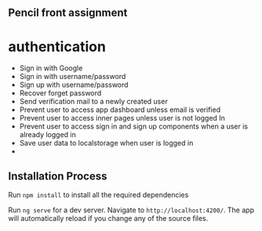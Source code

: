 
## Pencil front assignment

# authentication
- Sign in with Google
- Sign in with username/password
- Sign up with username/password
- Recover forget password
- Send verification mail to a newly created user
- Prevent user to access app dashboard unless email is verified
- Prevent user to access inner pages unless user is not logged In
- Prevent user to access sign in and sign up components when a user is already logged in
- Save user data to localstorage when user is logged in
- 

## Installation Process
Run `npm install` to install all the required dependencies

Run `ng serve` for a dev server. Navigate to `http://localhost:4200/`. The app will automatically reload if you change any of the source files.
